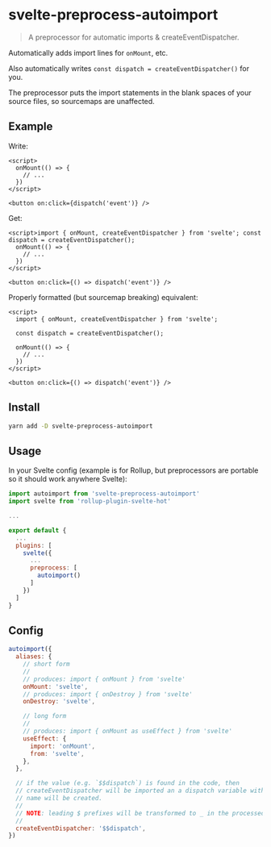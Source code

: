 # svelte-preprocess-autoimport

> A preprocessor for automatic imports & createEventDispatcher.

Automatically adds import lines for `onMount`, etc.

Also automatically writes `const dispatch = createEventDispatcher()` for you.

The preprocessor puts the import statements in the blank spaces of your source files, so sourcemaps are unaffected.

## Example

Write:

```svelte
<script>
  onMount(() => {
    // ...
  })
</script>

<button on:click={dispatch('event')} />
```

Get:

```svelte
<script>import { onMount, createEventDispatcher } from 'svelte'; const dispatch = createEventDispatcher();
  onMount(() => {
    // ...
  })
</script>

<button on:click={() => dispatch('event')} />
```

Properly formatted (but sourcemap breaking) equivalent:

```svelte
<script>
  import { onMount, createEventDispatcher } from 'svelte';

  const dispatch = createEventDispatcher();

  onMount(() => {
    // ...
  })
</script>

<button on:click={() => dispatch('event')} />
```

## Install

```bash
yarn add -D svelte-preprocess-autoimport
```

## Usage

In your Svelte config (example is for Rollup, but preprocessors are portable so it should work anywhere Svelte):

```js
import autoimport from 'svelte-preprocess-autoimport'
import svelte from 'rollup-plugin-svelte-hot'

...

export default {
  ...
  plugins: [
    svelte({
      ...
      preprocess: [
        autoimport()
      ]
    })
  ]
}
```

## Config

```js
autoimport({
  aliases: {
    // short form
    //
    // produces: import { onMount } from 'svelte'
    onMount: 'svelte',
    // produces: import { onDestroy } from 'svelte'
    onDestroy: 'svelte',

    // long form
    //
    // produces: import { onMount as useEffect } from 'svelte'
    useEffect: {
      import: 'onMount',
      from: 'svelte',
    },
  },

  // if the value (e.g. `$$dispatch`) is found in the code, then
  // createEventDispatcher will be imported an a dispatch variable with this
  // name will be created.
  //
  // NOTE: leading $ prefixes will be transformed to _ in the processed code
  //
  createEventDispatcher: '$$dispatch',
})
```
